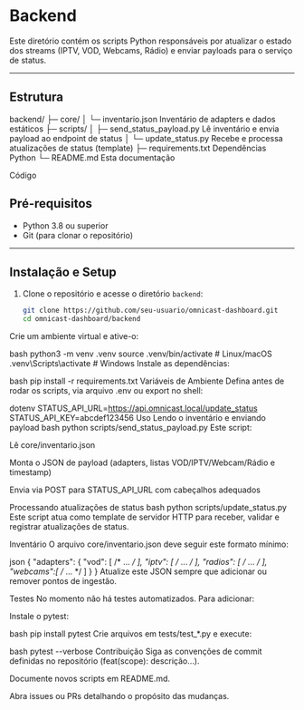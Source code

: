 ﻿# Backend

Este diretório contém os scripts Python responsáveis por atualizar o estado dos streams (IPTV, VOD, Webcams, Rádio) e enviar payloads para o serviço de status.

---

## Estrutura

backend/ ├─ core/ │ └─ inventario.json Inventário de adapters e dados estáticos ├─ scripts/ │ ├─ send_status_payload.py Lê inventário e envia payload ao endpoint de status │ └─ update_status.py Recebe e processa atualizações de status (template) ├─ requirements.txt Dependências Python └─ README.md Esta documentação

Código

## Pré-requisitos

- Python 3.8 ou superior  
- Git (para clonar o repositório)

---

## Instalação e Setup

1. Clone o repositório e acesse o diretório `backend`:
   ```bash
   git clone https://github.com/seu-usuario/omnicast-dashboard.git
   cd omnicast-dashboard/backend
Crie um ambiente virtual e ative-o:

bash
python3 -m venv .venv
source .venv/bin/activate      # Linux/macOS
.venv\Scripts\activate         # Windows
Instale as dependências:

bash
pip install -r requirements.txt
Variáveis de Ambiente
Defina antes de rodar os scripts, via arquivo .env ou export no shell:

dotenv
STATUS_API_URL=https://api.omnicast.local/update_status
STATUS_API_KEY=abcdef123456
Uso
Lendo o inventário e enviando payload
bash
python scripts/send_status_payload.py
Este script:

Lê core/inventario.json

Monta o JSON de payload (adapters, listas VOD/IPTV/Webcam/Rádio e timestamp)

Envia via POST para STATUS_API_URL com cabeçalhos adequados

Processando atualizações de status
bash
python scripts/update_status.py
Este script atua como template de servidor HTTP para receber, validar e registrar atualizações de status.

Inventário
O arquivo core/inventario.json deve seguir este formato mínimo:

json
{
  "adapters": {
    "vod":    [ /* ... */ ],
    "iptv":   [ /* ... */ ],
    "radios": [ /* ... */ ],
    "webcams":[ /* ... */ ]
  }
}
Atualize este JSON sempre que adicionar ou remover pontos de ingestão.

Testes
No momento não há testes automatizados. Para adicionar:

Instale o pytest:

bash
pip install pytest
Crie arquivos em tests/test_*.py e execute:

bash
pytest --verbose
Contribuição
Siga as convenções de commit definidas no repositório (feat(scope): descrição…).

Documente novos scripts em README.md.

Abra issues ou PRs detalhando o propósito das mudanças.